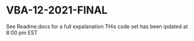 # VBA-12-2021-FINAL
See Readme.docs for a full expalanation
THis code set has been ipdated at 8:00 pm EST

